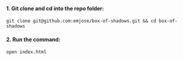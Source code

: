 
#### 1. Git clone and cd into the repo folder:

```console
git clone git@github.com:emjose/box-of-shadows.git && cd box-of-shadows
```

#### 2. Run the command:

```console
open index.html
```